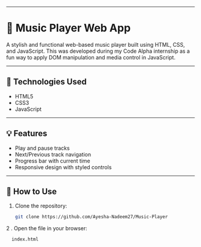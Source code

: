 
---

# 🎵 Music Player Web App

A stylish and functional web-based music player built using HTML, CSS, and JavaScript. This was developed during my Code Alpha internship as a fun way to apply DOM manipulation and media control in JavaScript.

---

## 🔧 Technologies Used

- HTML5
- CSS3
- JavaScript

---

## 💡 Features

- Play and pause tracks
- Next/Previous track navigation
- Progress bar with current time
- Responsive design with styled controls

---

## 🚀 How to Use

1. Clone the repository:
   ```bash
   git clone https://github.com/Ayesha-Nadeem27/Music-Player
   
2 . Open the file in your browser:
   ```bash
     index.html
